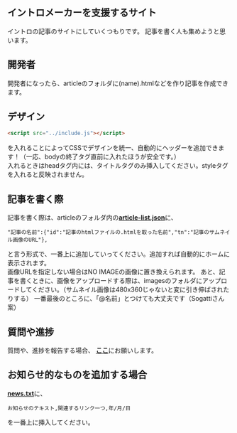 ## イントロメーカーを支援するサイト
イントロの記事のサイトにしていくつもりです。
記事を書く人も集めようと思います。
## 開発者
開発者になったら、articleのフォルダに(name).htmlなどを作り記事を作成できます。
## デザイン
~~~HTML
<script src="../include.js"></script>
~~~
を入れることによってCSSでデザインを統一、自動的にヘッダーを追加できます！（一応、bodyの終了タグ直前に入れたほうが安全です。）  
入れるときはheadタグ内には、タイトルタグのみ挿入してください。styleタグを入れると反映されません。
## 記事を書く際
記事を書く際は、articleのフォルダ内の<strong><a href="https://github.com/1998ky262/Scratch-intro-com/blob/main/article/article-list.json">article-list.json</a></strong>に、
~~~
"記事の名前":{"id":"記事のhtmlファイルの.htmlを取った名前","tn":"記事のサムネイル画像のURL"},
~~~
と言う形式で、一番上に追加していってください。追加すれば自動的にホームに表示されます。  
画像URLを指定しない場合はNO IMAGEの画像に置き換えられます。
あと、記事を書くときに、画像をアップロードする際は、imagesのフォルダにアップロードしてください。（サムネイル画像は480x360じゃないと変に引き伸ばされたりする）
一番最後のところに、「@名前」とつけても大丈夫です（Sogattiさん案）
## 質問や進捗
質問や、進捗を報告する場合、
<strong><a href="https://github.com/1998ky262/Scratch.intro.com/issues/1">ここ</a></strong>にお願いします。
## お知らせ的なものを追加する場合
<strong><a href="https://github.com/1998ky262/Scratch-intro-com/blob/main/news.txt">news.txt</a></strong>に、
```
お知らせのテキスト,関連するリンク一つ,年/月/日
```
を一番上に挿入してください。

